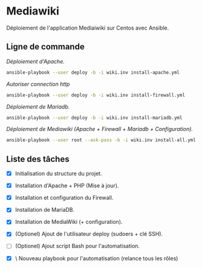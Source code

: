 # Mediawiki

Déploiement de l'application Mediaiwiki sur Centos avec Ansible.

## Ligne de commande
*Déploiement d'Apache.*
```bash
ansible-playbook --user deploy -b -i wiki.inv install-apache.yml
```
*Autoriser connection http*
```bash
ansible-playbook --user deploy -b -i wiki.inv install-firewall.yml
```

_Déploiement de Mariadb._
```bash
ansible-playbook --user deploy -b -i wiki.inv install-mariadb.yml
```

*Déploiement de Mediawiki (Apache + Firewall + Mariadb + Configuration).*
```bash
ansible-playbook --user root --ask-pass -b -i wiki.inv install-all.yml
```
## Liste des tâches
- [x] Initialisation du structure du projet.
- [x] Installation d'Apache + PHP (Mise à jour).
- [x] Installation et configuration du Firewall.
- [x] Installation de MariaDB.
- [x] Installation de MediaWiki (+ configuration).
- [x] \(Optionel) Ajout de l'utilisateur deploy (sudoers + clé SSH).
- [ ] \(Optionel) Ajout script Bash pour l'automatisation.
- [x] \ Nouveau playbook pour l'automatisation (relance tous les rôles)


